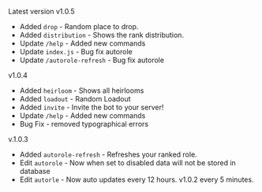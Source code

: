 Latest version v1.0.5
- Added ``drop`` - Random place to drop.
- Added ``distribution`` - Shows the rank distribution.
- Update ``/help`` - Added new commands
- Update ``index.js`` - Bug fix autorole
- Update ``/autorole-refresh`` - Bug fix autorole

v1.0.4
- Added ``heirloom`` - Shows all heirlooms
- Added ``loadout`` -  Random Loadout
- Added ``invite`` - Invite the bot to your server!
- Update ``/help`` - Added new commands
- Bug Fix - removed  typographical errors

v.1.0.3
- Added ``autorole-refresh`` - Refreshes your ranked role.
- Edit ``autorole`` - Now when set to disabled data will not be stored in database
- Edit ``autorle`` - Now auto updates every 12 hours. v1.0.2 every 5 minutes.
